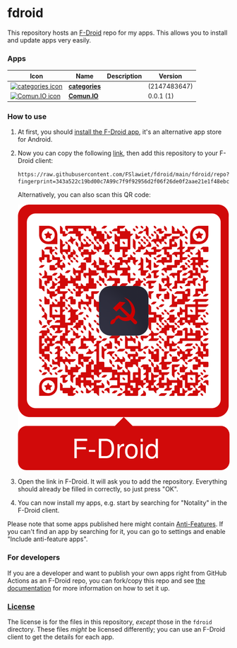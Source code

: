 # fdroid

This repository hosts an [F-Droid](https://f-droid.org/) repo for my apps. This allows you to install and update apps very easily.

### Apps

<!-- This table is auto-generated. Do not edit -->
| Icon | Name | Description | Version |
| --- | --- | --- | --- |
| <a href=""><img src="fdroid/repo/icons/" alt="categories icon" width="36px" height="36px"></a> | [**categories**]() |  |  (2147483647) |
| <a href="https://github.com/FSLawiet/comunIO"><img src="fdroid/repo/icons/" alt="Comun.IO icon" width="36px" height="36px"></a> | [**Comun.IO**](https://github.com/FSLawiet/comunIO) |  | 0.0.1 (1) |
<!-- end apps table -->

### How to use

1. At first, you should [install the F-Droid app](https://f-droid.org/), it's an alternative app store for Android.
2. Now you can copy the following [link](https://raw.githubusercontent.com/FSlawiet/fdroid/main/fdroid/repo?fingerprint=343a522c19bd00c7A99c7f9f92956d2f06f26de0f2aae21e1f48ebce3fa71417), then add this repository to your F-Droid client:

   ```
   https://raw.githubusercontent.com/FSlawiet/fdroid/main/fdroid/repo?fingerprint=343a522c19bd00c7A99c7f9f92956d2f06f26de0f2aae21e1f48ebce3fa71417
   ```

   Alternatively, you can also scan this QR code:

   <p align="center">
     <img src=".github/qrcode.png?raw=true" alt="F-Droid repo QR code"/>
   </p>

3. Open the link in F-Droid. It will ask you to add the repository. Everything should already be filled in correctly, so just press "OK".
4. You can now install my apps, e.g. start by searching for "Notality" in the F-Droid client.

Please note that some apps published here might contain [Anti-Features](https://f-droid.org/en/docs/Anti-Features/). If you can't find an app by searching for it, you can go to settings and enable "Include anti-feature apps".

### For developers

If you are a developer and want to publish your own apps right from GitHub Actions as an F-Droid repo, you can fork/copy this repo and see [the documentation](setup.md) for more information on how to set it up.

### [License](LICENSE)

The license is for the files in this repository, _except_ those in the `fdroid` directory. These files _might_ be licensed differently; you can use an F-Droid client to get the details for each app.
